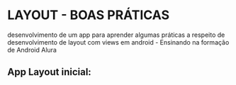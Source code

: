# LAYOUT - BOAS PRÁTICAS

desenvolvimento de um app para aprender algumas práticas a respeito de desenvolvimento de layout com views em android - Ensinando na formação de Android Alura

## App Layout inicial: 
